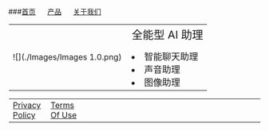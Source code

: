 <style>
table, td, th {
	border: none!important;
}
</style>


###[首页](http://innovatorzhu.github.io/index.html)&#160;&#160;&#160;&#160;&#160;		[产品](http://innovatorzhu.github.io/products.html) &#160;&#160;&#160;&#160;&#160;[关于我们](http://innovatorzhu.github.io/about.html)

<p />
<table style="margin-left: 1; margin-right: 1; ">
	<tr>
		<td width=60%>
			![](./Images/Images 1.0.png)
		</td>
		<td width=40%>
			<text style="font-size: 22px;">全能型 AI 助理 </text>
			<p />
			<li style="font-size: 18px;">智能聊天助理 </li>
			<li style="font-size: 18px;">声音助理 </li>
			<li style="font-size: 18px;">图像助理 </li>
		</td>
	</tr>
</table>


<table style="margin-left: 1; margin-right: 1; ">
	<tr>
		<td width=15%>
			<a href="http://innovatorzhu.github.io/Privacy Policy.html">Privacy Policy</a>
		</td>
		<td width=15%>
			<a href="http://innovatorzhu.github.io/Terms OF Use.html">Terms Of Use</a>
		</td>
		<td width=80%>
		</td>
	</tr>
</table>
<html>